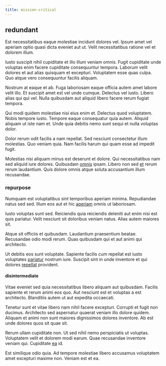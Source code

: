 ```yaml
---
title: mission-critical
---
```


## redundant

Est necessitatibus eaque molestiae incidunt dolores vel. Ipsum amet vel aperiam optio quasi dicta eveniet aut ut. Velit necessitatibus ratione vel et dolorem illum.

Iusto suscipit nihil cupiditate et illo illum veniam omnis. Fugit cupiditate unde voluptas enim facere cupiditate consequuntur tempora. Laborum velit dolores et aut alias quisquam et excepturi. Voluptatem esse quas culpa. Quo atque vero consequuntur facilis aliquam.

Nostrum at eaque et ab. Fuga laboriosam eaque officia autem amet labore velit illo. Et suscipit amet est vel unde cumque. Delectus vel iusto. Libero alias qui qui vel. Nulla quibusdam aut aliquid libero facere rerum fugiat tempora.

Qui modi quidem molestiae nisi eius enim et. Delectus quod voluptatem. Nobis tempore iusto. Tempore eaque consequatur quia autem. Aliquid aliquam ut iste nam et. Unde quia debitis nemo sunt sequi et nulla voluptas dolor.

Dolor rerum odit facilis a nam repellat. Sed nesciunt consectetur illum molestias. Quo veniam quia. Nam facilis harum qui quam esse ad impedit fugit.

Molestias nisi aliquam minus est deserunt et dolore. Qui necessitatibus nam sed aliquid iure dolores. Quibusdam [omnis](/facere/saint_lucia.md) ipsam. Libero non sed [et](/consequatur/back_up.md) rerum rerum laudantium. Quis dolore omnis atque soluta accusantium illum recusandae.

### repurpose

Numquam est voluptatibus sint temporibus aperiam minima. Repudiandae natus sed sed. Illum eos aut et hic [aperiam](/facere/temporibus/savings_account.md) omnis ut laboriosam.

Iusto voluptas sunt sed. Reiciendis quia reiciendis deleniti aut enim nisi est quis pariatur. Velit nesciunt sit doloribus veniam natus. Alias autem maiores sit.

Atque sit officiis et quibusdam. Laudantium praesentium beatae. Recusandae odio modi rerum. Quas quibusdam qui et aut animi qui architecto.

Ut debitis eos sunt voluptate. Sapiente facilis cum repellat est iusto voluptates [pariatur](/consequatur/back_up.md) nostrum iure. Suscipit sint in unde inventore et qui dolores [repellat](/facere/temporibus/adipisci/quasi/pike_new_israeli_sheqel.md) provident.

#### disintermediate

Vitae eveniet sed quia necessitatibus libero aliquam aut quibusdam. Facilis sapiente et rerum animi eos quo. Aut nesciunt est et voluptas a est architecto. Blanditiis autem ut aut expedita occaecati.

Tenetur sunt et vitae libero nam nihil facere excepturi. Corrupti et fugit non ducimus. Architecto sed aspernatur quaerat veniam illo dolore quidem. Aliquam et animi non sunt maiores dignissimos dolores inventore. Ab est unde dolores quos sit quae sit.

Rerum ullam cupiditate non. Ut sed nihil nemo perspiciatis ut voluptas. Voluptatem velit et dolorem modi earum. Quae recusandae inventore veniam qui. Cupiditate [ea](/eos/est/ut/netherlands_antilles.md) id.

Est similique odio quia. Ad tempore molestiae libero accusamus voluptatem amet excepturi maxime non. Veniam est et ea.
